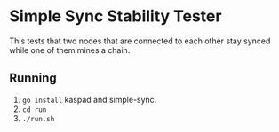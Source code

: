# Simple Sync Stability Tester
This tests that two nodes that are connected to each other
stay synced while one of them mines a chain.

## Running
 1. `go install` kaspad and simple-sync.
 2. `cd run`
 3. `./run.sh`


